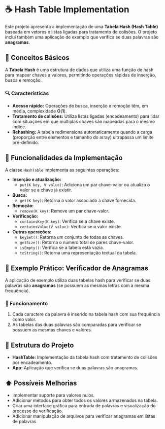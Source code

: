 # ☕ Hash Table Implementation

Este projeto apresenta a implementação de uma **Tabela Hash (Hash Table)** baseada em vetores e listas ligadas para tratamento de colisões. O projeto inclui também uma aplicação de exemplo que verifica se duas palavras são  **anagramas**.

## 📕 Conceitos Básicos

A **Tabela Hash** é uma estrutura de dados que utiliza uma função de hash para mapear chaves a valores, permitindo operações rápidas de inserção, busca e remoção.

### 🔍 Características

* **Acesso rápido:** Operações de busca, inserção e remoção têm, em média, complexidade **O**(**1**).
* **Tratamento de colisões:** Utiliza listas ligadas (encadeamento) para lidar com situações em que múltiplas chaves são mapeadas para o mesmo índice.
* **Rehashing:** A tabela redimensiona automaticamente quando a carga (proporção entre elementos e tamanho do array) ultrapassa um limite pré-definido.

## 🔧 Funcionalidades da Implementação

A classe `HashTable` implementa as seguintes operações:

* **Inserção e atualização:**
  * `put(K key, V value)`: Adiciona um par chave-valor ou atualiza o valor se a chave já existir.
* **Busca:**
  * `get(K key)`: Retorna o valor associado à chave fornecida.
* **Remoção:**
  * `remove(K key)`: Remove um par chave-valor.
* **Verificação:**
  * `containsKey(K key)`: Verifica se a chave existe.
  * `containsValue(V value)`: Verifica se o valor existe.
* **Outras operações:**
  * `keySet()`: Retorna um conjunto de todas as chaves.
  * `getSize()`: Retorna o número total de pares chave-valor.
  * `isEmpty()`: Verifica se a tabela está vazia.
  * `toString()`: Retorna uma representação textual da tabela.

## 🧩 Exemplo Prático: Verificador de Anagramas

A aplicação de exemplo utiliza duas tabelas hash para verificar se duas palavras são **anagramas** (se possuem as mesmas letras com a mesma frequência).

### 📒 Funcionamento

1. Cada caractere da palavra é inserido na tabela hash com sua frequência como valor.
2. As tabelas das duas palavras são comparadas para verificar se possuem as mesmas chaves e valores.

## 📁 Estrutura do Projeto

* **HashTable:** Implementação da tabela hash com tratamento de colisões por encadeamento.
* **App:** Aplicação que verifica se duas palavras são anagramas.

## ⬆️ Possíveis Melhorias

* Implementar suporte para valores nulos.
* Adicionar métodos para obter todos os valores armazenados na tabela.
* Criar uma interface gráfica para entrada de palavras e visualização do processo de verificação.
* Adicionar manipulação de arquivos para verificar anagramas em listas de palavras

